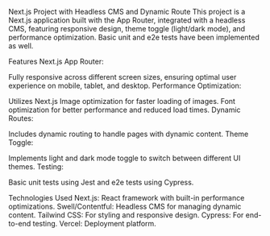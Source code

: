 Next.js Project with Headless CMS and Dynamic Route
This project is a Next.js application built with the App Router, integrated with a headless CMS, featuring responsive design, theme toggle (light/dark mode), and performance optimization. Basic unit and e2e tests have been implemented as well.

Features
Next.js App Router:

Fully responsive across different screen sizes, ensuring optimal user experience on mobile, tablet, and desktop.
Performance Optimization:

Utilizes Next.js Image optimization for faster loading of images.
Font optimization for better performance and reduced load times.
Dynamic Routes:

Includes dynamic routing to handle pages with dynamic content.
Theme Toggle:

Implements light and dark mode toggle to switch between different UI themes.
Testing:

Basic unit tests using Jest and e2e tests using Cypress.

Technologies Used
Next.js: React framework with built-in performance optimizations.
Swell/Contentful: Headless CMS for managing dynamic content.
Tailwind CSS: For styling and responsive design.
Cypress: For end-to-end testing.
Vercel: Deployment platform.
